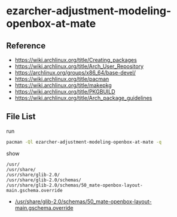 
# ezarcher-adjustment-modeling-openbox-at-mate


## Reference

* https://wiki.archlinux.org/title/Creating_packages
* https://wiki.archlinux.org/title/Arch_User_Repository
* https://archlinux.org/groups/x86_64/base-devel/
* https://wiki.archlinux.org/title/pacman
* https://wiki.archlinux.org/title/makepkg
* https://wiki.archlinux.org/title/PKGBUILD
* https://wiki.archlinux.org/title/Arch_package_guidelines


## File List

run

``` sh
pacman -Ql ezarcher-adjustment-modeling-openbox-at-mate -q
```

show

```
/usr/
/usr/share/
/usr/share/glib-2.0/
/usr/share/glib-2.0/schemas/
/usr/share/glib-2.0/schemas/50_mate-openbox-layout-main.gschema.override
```

* [/usr/share/glib-2.0/schemas/50_mate-openbox-layout-main.gschema.override](asset/overlay/usr/share/glib-2.0/schemas/50_mate-openbox-layout-main.gschema.override)


